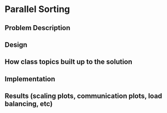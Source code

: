 # Parallel Sorting
## Problem Description
## Design
## How class topics built up to the solution
## Implementation
## Results (scaling plots, communication plots, load balancing, etc)
